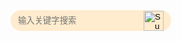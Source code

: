 <!DOCTYPE html>
<html lang="en">
<head>
    <meta charset="UTF-8">
    <meta name="viewport"
          content="width=device-width, initial-scale=1.0, minimum-scale=0.5, maximum-scale=2.0, user-scalable=yes"/>
    <title>Title</title>
</head>
<style type="text/css">
    #searchDiv {
        border-radius: 40px;
        background: blanchedalmond;
        height: 33px;
        width: fit-content;
        align-content: center;
    }
    #search {
        width: 32px;
        height: 32px;
        float: right;
    }
    #keyWorld{
        float: left;
        height: 32px;
    }
    .search {
        padding-left: 12px;
        padding-right: 12px;
        border: 0;
        outline: none;
        border-radius: 5px;
        background: 0 0;
    }
</style>
<body>
<div id="searchDiv">
    <form id="searchForm" action="/search" method="get">
        <input id="keyWorld" class="search" name="kw" type="search" title="" placeholder="输入关键字搜索">
        <input id="search" type="image" class="search" src="../states/csdn-sou.png">
    </form>
</div>
</body>
</html>
